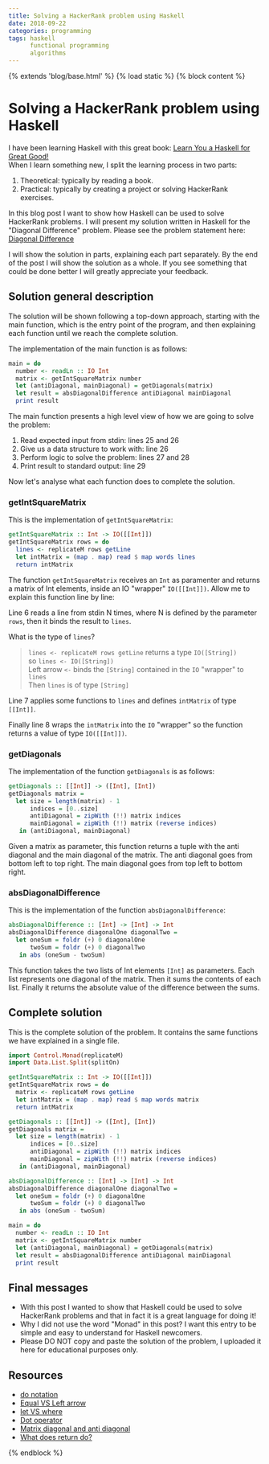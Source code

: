 ```yaml
---
title: Solving a HackerRank problem using Haskell
date: 2018-09-22
categories: programming
tags: haskell
      functional programming
      algorithms
---
```


{% extends 'blog/base.html' %}
{% load static %}
{% block content %}

# Solving a HackerRank problem using Haskell

I have been learning Haskell with this great book: [Learn You a Haskell for Great Good!](http://learnyouahaskell.com/)<br>
When I learn something new, I split the learning process in two parts:

1. Theoretical: typically by reading a book.
1. Practical: typically by creating a project or solving HackerRank exercises.

In this blog post I want to show how Haskell can be used to solve HackerRank problems. I will present my solution written in Haskell for the "Diagonal Difference" problem. Please see the problem statement here: [Diagonal Difference](https://www.hackerrank.com/challenges/diagonal-difference/problem)

I will show the solution in parts, explaining each part separately. By the end of the post I will show the solution as a whole. If you see something that could be done better I will greatly appreciate your feedback.

## Solution general description

The solution will be shown following a top-down approach, starting with the main function, which is the entry point of the program, and then explaining each function until we reach the complete solution.

The implementation of the main function is as follows:

```haskell linenums="24"
main = do
  number <- readLn :: IO Int
  matrix <- getIntSquareMatrix number
  let (antiDiagonal, mainDiagonal) = getDiagonals(matrix)
  let result = absDiagonalDifference antiDiagonal mainDiagonal
  print result
```

The main function presents a high level view of how we are going to solve the problem:

1. Read expected input from stdin: lines 25 and 26
1. Give us a data structure to work with: line 26
1. Perform logic to solve the problem: lines 27 and 28
1. Print result to standard output: line 29

Now let's analyse what each function does to complete the solution.

### getIntSquareMatrix

This is the implementation of `getIntSquareMatrix`:

```haskell linenums="4"
getIntSquareMatrix :: Int -> IO([[Int]])
getIntSquareMatrix rows = do
  lines <- replicateM rows getLine
  let intMatrix = (map . map) read $ map words lines
  return intMatrix
```

The function `getIntSquareMatrix` receives an `Int` as paramenter and returns a matrix of Int elements, inside an IO "wrapper" `IO([[Int]])`. Allow me to explain this function line by line:

Line 6 reads a line from stdin N times, where N is defined by the parameter `rows`, then it binds the result to `lines`.

What is the type of `lines`?

>`lines <- replicateM rows getLine` returns a type `IO([String])`<br>
> so `lines <- IO([String])`<br>
> Left arrow `<-` binds the `[String]` contained in the `IO` "wrapper" to `lines`<br>
> Then `lines` is of type `[String]`

Line 7 applies some functions to `lines` and defines `intMatrix` of type `[[Int]]`.

Finally line 8 wraps the `intMatrix` into the `IO` "wrapper" so the function returns a value of type `IO([[Int]])`.

### getDiagonals

The implementation of the function `getDiagonals` is as follows:

```haskell linenums="10"
getDiagonals :: [[Int]] -> ([Int], [Int])
getDiagonals matrix =
  let size = length(matrix) - 1
      indices = [0..size]
      antiDiagonal = zipWith (!!) matrix indices
      mainDiagonal = zipWith (!!) matrix (reverse indices)
   in (antiDiagonal, mainDiagonal)
```

Given a matrix as parameter, this function returns a tuple with the anti diagonal and the main diagonal of the matrix. The anti diagonal goes from bottom left to top right. The main diagonal goes from top left to bottom right.

### absDiagonalDifference

This is the implementation of the function `absDiagonalDifference`:

```haskell linenums="18"
absDiagonalDifference :: [Int] -> [Int] -> Int
absDiagonalDifference diagonalOne diagonalTwo =
  let oneSum = foldr (+) 0 diagonalOne
      twoSum = foldr (+) 0 diagonalTwo
   in abs (oneSum - twoSum)
```

This function takes the two lists of Int elements `[Int]` as parameters. Each list represents one diagonal of the matrix. Then it sums the contents of each list. Finally it returns the absolute value of the difference between the sums.

## Complete solution

This is the complete solution of the problem. It contains the same functions we have explained in a single file.

```haskell linenums="1"
import Control.Monad(replicateM)
import Data.List.Split(splitOn)

getIntSquareMatrix :: Int -> IO([[Int]])
getIntSquareMatrix rows = do
  matrix <- replicateM rows getLine
  let intMatrix = (map . map) read $ map words matrix
  return intMatrix

getDiagonals :: [[Int]] -> ([Int], [Int])
getDiagonals matrix =
  let size = length(matrix) - 1
      indices = [0..size]
      antiDiagonal = zipWith (!!) matrix indices
      mainDiagonal = zipWith (!!) matrix (reverse indices)
   in (antiDiagonal, mainDiagonal)

absDiagonalDifference :: [Int] -> [Int] -> Int
absDiagonalDifference diagonalOne diagonalTwo =
  let oneSum = foldr (+) 0 diagonalOne
      twoSum = foldr (+) 0 diagonalTwo
   in abs (oneSum - twoSum)

main = do
  number <- readLn :: IO Int
  matrix <- getIntSquareMatrix number
  let (antiDiagonal, mainDiagonal) = getDiagonals(matrix)
  let result = absDiagonalDifference antiDiagonal mainDiagonal
  print result
```

## Final messages

* With this post I wanted to show that Haskell could be used to solve HackerRank problems and that in fact it is a great language for doing it!
* Why I did not use the word "Monad" in this post? I want this entry to be simple and easy to understand for Haskell newcomers.
* Please DO NOT copy and paste the solution of the problem, I uploaded it here for educational purposes only.

## Resources

* [do notation](https://en.wikibooks.org/wiki/Haskell/do_notation)
* [Equal VS Left arrow](https://stackoverflow.com/questions/28624408/equal-vs-left-arrow-symbols-in-haskell)
* [let VS where](https://wiki.haskell.org/Let_vs._Where)
* [Dot operator](https://stackoverflow.com/questions/631284/dot-operator-in-haskell-need-more-explanation)
* [Matrix diagonal and anti diagonal](https://en.wikipedia.org/wiki/Main_diagonal)
* [What does return do?](https://stackoverflow.com/a/15324633/2420718)

{% endblock %}
